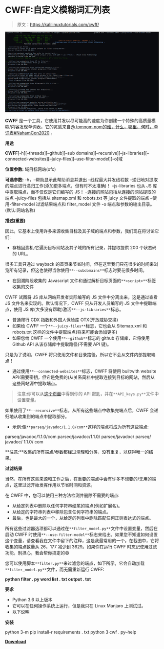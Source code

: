 # CWFF:自定义模糊词汇列表

> 原文：<https://kalilinuxtutorials.com/cwff/>

[![CWFF : Custom Wordlists For Fuzzing](img/47d72acdf7cc28f83246203f2f142036.png "CWFF : Custom Wordlists For Fuzzing")](https://1.bp.blogspot.com/-92b8AkFUS58/XzA7ICbZ8EI/AAAAAAAAHSc/CoJ2oWoE-lsFRhVZ_VcFj2EbBp4l58tCACLcBGAsYHQ/s728/CWFF%25281%2529.png)

**CWFF** 是一个工具，它使用并发以尽可能高的速度为你创建一个特殊的高质量模糊/内容发现单词表，它的灵感来自[@ tomnom nom](https://github.com/tomnomnom)[的谁，什么，哪里，何时，单词表#NahamCon2020](https://www.youtube.com/watch?v=W4_QCSIujQ4) 。

**用途**

**CWFF**[-h][–threads][–github][–sub domains][–recursive][–js-libraries][–connected-websites][–juicy-files][–use-filter-model][-o]域

**位置参数:**
域目标网站(ofc)

**可选参数:**
-h，–帮助显示此帮助消息并退出
–线程最大并发线程数
–递归地对提取的端点进行递归工作(添加更多端点，但有时不太准确)！
–js-libraries 也从 JS 库中提取端点，而不仅仅是它们编写的 JS！
–连接的网站包括从连接的网站提取的端点
–juicy-files 包括从 sitemap.xml 和 robots.txt 等 juicy 文件提取的端点
–使用-filter-model 过滤结果端点和 filter_model 文件
-o 端点和参数的输出目录。(默认:网站名称)

**描述(重要)**

因此，它基本上使用许多来源收集目标及其子域的端点和参数，我们现在将讨论它们:

*   存档回溯机:它遍历目标网站及其子域的所有记录，并提取提供 200 个状态码的 URL。

很多工具只通过 wayback 的首页来节省时间，但在这里我们只花很少的时间来浏览所有记录，但这也使得当你使用`**--subdomains**`标志时要花很多时间。

*   在回溯阶段收集的 Javascript 文件和通过解析目标页面的`**<script>**`标签收集的文件

CWFF 试图将 JS 库从网站开发者实际编写的 JS 文件中分离出来，这是通过查看 JS 文件名来实现的。默认情况下，CWFF 只从开发人员编写的 JS 文件中提取端点，使用 JS 库(大多没有帮助)激活`**--js-libraries**`标志。

*   普通爬行 CDX 指数和外国人保险库 OTX(开放威胁交换)
*   如果给 CWFF 一个`**--juicy-files**`标志，它也会从 Sitemap.xml 和 robots.txt 这样的文件中提取端点(将来可能会添加更多)
*   如果您给 CWFF 一个使用`**--github**`标志的 github 存储库，它将使用 Github API 从该存储库中提取路径(不需要 API 键)。

只是为了说明，CWFF 将只使用文件和目录路径，所以它不会从文件内部提取端点！

*   通过使用`**--connected-websites**`标志，CWFF 将使用 builtwith website API(需要密钥，但它是免费的)从关系简档中提取连接到目标的网站，然后从这些网站源中提取端点。

> 注意:你可以从[这个页面](https://api.builtwith.com/relationships-api)中得到你的 API 密匙，并在`**API_keys.py**`文件中设置变量。

如果使用了`**--recursive**`标志，从所有这些端点中收集完端点后，CWFF 会递归地从收集到的端点中提取部分。

*   示例:像`**parseq/javadoc/1.1.0/com**`这样的端点将成为所有这些端点:

parseq/javadoc/1.1.0/com
parseq/javadoc/1.1.0/
parseq/javadoc/
parseq/
javadoc/
1.1.0/
com

**注意:**收集的所有端点/参数都经过清理和分类，没有重复，以获得唯一的结果。

**过滤结果**

当然，在所有这些来源和工作之后，在重要的端点中会有许多不想要的/无用的端点，这里过滤开始发挥作用以节省时间和资源。

在 CWFF 中，您可以使用三种方法检测并删除不需要的端点:

*   从给定列表中删除以任何字符串结尾的端点(例如扩展名)。
*   从给定的字符串列表中移除包含任何字符串的端点。
*   最后，也是最大的一个，从给定的列表中删除匹配任何正则表达式的端点。

所有这些过滤器选项都可以通过在`**filter_model.py**`文件中设置变量，然后在启动 CWFF 时使用`**--use-filter-model**`标志来给出。如果您不知道如何设置这个变量，请查看我在文件中留下的注释，这是我最常用的一个，在截图中，它将收集的端点数量从 26，177 减少到 3629。如果你在运行 CWFF 时忘记使用过滤功能，别担心，我会帮你搞定的😄

您可以使用脚本`**filter.py**`来过滤您的端点，如下所示，它会自动加载`**filter_model.py**`文件，而无需重新运行 CWFF:

**python filter . py word list . txt output . txt**

**要求**

*   Python 3.6 以上版本
*   它可以在任何操作系统上运行，但是我只在 Linux Manjaro 上测试过。
*   以下说明

**安装**

python 3-m pip install-r requirements . txt
python 3 cwf . py–help

[**Download**](https://github.com/D4Vinci/CWFF)